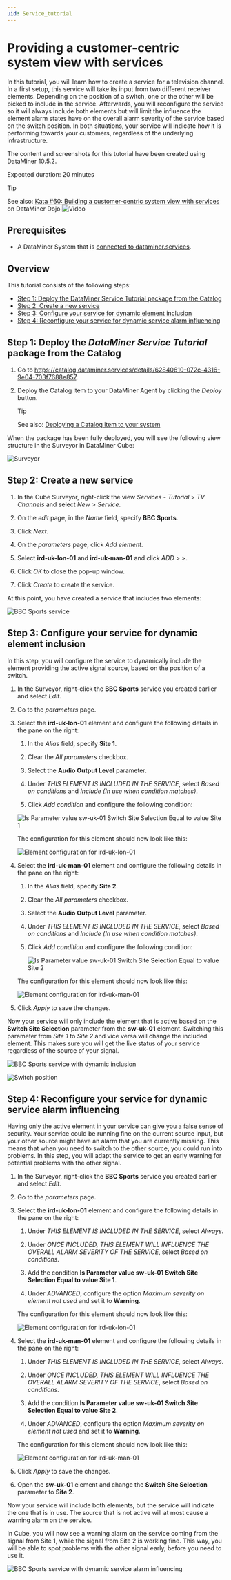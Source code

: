 ```yaml
---
uid: Service_tutorial
---
```


# Providing a customer-centric system view with services

In this tutorial, you will learn how to create a service for a television channel. In a first setup, this service will take its input from two different receiver elements. Depending on the position of a switch, one or the other will be picked to include in the service. Afterwards, you will reconfigure the service so it will always include both elements but will limit the influence the element alarm states have on the overall alarm severity of the service based on the switch position. In both situations, your service will indicate how it is performing towards your customers, regardless of the underlying infrastructure.

The content and screenshots for this tutorial have been created using DataMiner 10.5.2.

Expected duration: 20 minutes

>[!TIP]
>See also: [Kata #60: Building a customer-centric system view with services](https://community.dataminer.services/courses/kata-60/) on DataMiner Dojo ![Video](~/user-guide/images/video_Duo.png)

## Prerequisites

- A DataMiner System that is [connected to dataminer.services](xref:Connecting_your_DataMiner_System_to_the_cloud).

## Overview

This tutorial consists of the following steps:

- [Step 1: Deploy the DataMiner Service Tutorial package from the Catalog](#step-1-deploy-the-dataminer-service-tutorial-package-from-the-catalog)
- [Step 2: Create a new service](#step-2-create-a-new-service)
- [Step 3: Configure your service for dynamic element inclusion](#step-3-configure-your-service-for-dynamic-element-inclusion)
- [Step 4: Reconfigure your service for dynamic service alarm influencing](#step-4-reconfigure-your-service-for-dynamic-service-alarm-influencing)

## Step 1: Deploy the *DataMiner Service Tutorial* package from the Catalog

1. Go to <https://catalog.dataminer.services/details/62840610-072c-4316-9e04-703f7688e857>.

1. Deploy the Catalog item to your DataMiner Agent by clicking the *Deploy* button.

   > [!TIP]
   > See also: [Deploying a Catalog item to your system](xref:Deploying_a_catalog_item)

When the package has been fully deployed, you will see the following view structure in the Surveyor in DataMiner Cube:

![Surveyor](~/user-guide/images/tutorial_services_step1_surveyor.png)

## Step 2: Create a new service

1. In the Cube Surveyor, right-click the view *Services - Tutorial* > *TV Channels* and select *New* > *Service*.

1. On the *edit* page, in the *Name* field, specify **BBC Sports**.

1. Click *Next*.

1. On the *parameters* page, click *Add element*.

1. Select **ird-uk-lon-01** and **ird-uk-man-01** and click *ADD > >*.

1. Click *OK* to close the pop-up window.

1. Click *Create* to create the service.

At this point, you have created a service that includes two elements:

![BBC Sports service](~/user-guide/images/tutorial_services_step2_new.png)

## Step 3: Configure your service for dynamic element inclusion

In this step, you will configure the service to dynamically include the element providing the active signal source, based on the position of a switch.

1. In the Surveyor, right-click the **BBC Sports** service you created earlier and select *Edit*.

1. Go to the *parameters* page.

1. Select the **ird-uk-lon-01** element and configure the following details in the pane on the right:

   1. In the *Alias* field, specify **Site 1**.

   1. Clear the *All parameters* checkbox.

   1. Select the **Audio Output Level** parameter.

   1. Under *THIS ELEMENT IS INCLUDED IN THE SERVICE*, select *Based on conditions* and *Include (In use when condition matches)*.

   1. Click *Add condition* and configure the following condition:

     ![Is Parameter value sw-uk-01 Switch Site Selection Equal to value Site 1](~/user-guide/images/tutorial_services_step3_condition.png)

   The configuration for this element should now look like this:

   ![Element configuration for ird-uk-lon-01](~/user-guide/images/tutorial_services_step3_ird-uk-lon-01.png)

1. Select the **ird-uk-man-01** element and configure the following details in the pane on the right:

   1. In the *Alias* field, specify **Site 2**.

   1. Clear the *All parameters* checkbox.

   1. Select the **Audio Output Level** parameter.

   1. Under *THIS ELEMENT IS INCLUDED IN THE SERVICE*, select *Based on conditions* and *Include (In use when condition matches)*.

   1. Click *Add condition* and configure the following condition:

      ![Is Parameter value sw-uk-01 Switch Site Selection Equal to value Site 2](~/user-guide/images/tutorial_services_step3_condition2.png)

   The configuration for this element should now look like this:

   ![Element configuration for ird-uk-man-01](~/user-guide/images/tutorial_services_step3_ird-uk-man-01.png)

1. Click *Apply* to save the changes.

Now your service will only include the element that is active based on the **Switch Site Selection** parameter from the **sw-uk-01** element. Switching this parameter from *Site 1* to *Site 2* and vice versa will change the included element. This makes sure you will get the live status of your service regardless of the source of your signal.

![BBC Sports service with dynamic inclusion](~/user-guide/images/tutorial_services_step3_service.png)

![Switch position](~/user-guide/images/tutorial_services_step3_switch-position.png)

## Step 4: Reconfigure your service for dynamic service alarm influencing

Having only the active element in your service can give you a false sense of security. Your service could be running fine on the current source input, but your other source might have an alarm that you are currently missing. This means that when you need to switch to the other source, you could run into problems. In this step, you will adapt the service to get an early warning for potential problems with the other signal.

1. In the Surveyor, right-click the **BBC Sports** service you created earlier and select *Edit*.

1. Go to the *parameters* page.

1. Select the **ird-uk-lon-01** element and configure the following details in the pane on the right:

   1. Under *THIS ELEMENT IS INCLUDED IN THE SERVICE*, select *Always*.

   1. Under *ONCE INCLUDED, THIS ELEMENT WILL INFLUENCE THE OVERALL ALARM SEVERITY OF THE SERVICE*, select *Based on conditions*.

   1. Add the condition **Is Parameter value sw-uk-01 Switch Site Selection Equal to value Site 1**.

   1. Under *ADVANCED*, configure the option *Maximum severity on element not used* and set it to **Warning**.

   The configuration for this element should now look like this:

   ![Element configuration for ird-uk-lon-01](~/user-guide/images/tutorial_services_step4_ird-uk-lon-01.png)

1. Select the **ird-uk-man-01** element and configure the following details in the pane on the right:

   1. Under *THIS ELEMENT IS INCLUDED IN THE SERVICE*, select *Always*.

   1. Under *ONCE INCLUDED, THIS ELEMENT WILL INFLUENCE THE OVERALL ALARM SEVERITY OF THE SERVICE*, select *Based on conditions*.

   1. Add the condition **Is Parameter value sw-uk-01 Switch Site Selection Equal to value Site 2**.

   1. Under *ADVANCED*, configure the option *Maximum severity on element not used* and set it to **Warning**.

   The configuration for this element should now look like this:

   ![Element configuration for ird-uk-man-01](~/user-guide/images/tutorial_services_step4_ird-uk-man-01.png)

1. Click *Apply* to save the changes.

1. Open the **sw-uk-01** element and change the **Switch Site Selection** parameter to **Site 2**.

Now your service will include both elements, but the service will indicate the one that is in use. The source that is not active will at most cause a warning alarm on the service.

In Cube, you will now see a warning alarm on the service coming from the signal from Site 1, while the signal from Site 2 is working fine. This way, you will be able to spot problems with the other signal early, before you need to use it.

![BBC Sports service with dynamic service alarm influencing](~/user-guide/images/tutorial_services_step4_service.png)
